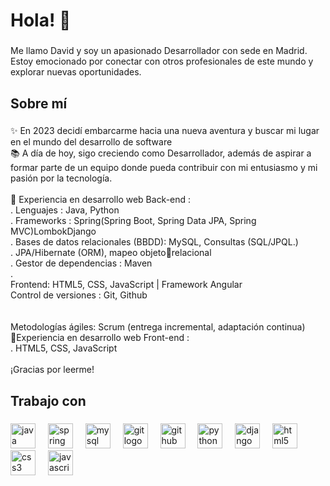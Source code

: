 <h1 align="left">Hola! 👋</h1>

###

<p align="left">Me llamo David y soy un apasionado Desarrollador con sede en Madrid.<br>Estoy emocionado por conectar con otros profesionales de este mundo y explorar nuevas oportunidades.</p>

###

<h2 align="left">Sobre mí</h2>

###

<p align="left">✨ En 2023 decidí embarcarme hacia una nueva aventura y buscar mi lugar en el mundo del desarrollo de software<br>📚  A día de hoy, sigo creciendo como Desarrollador, además de aspirar a formar parte de un equipo donde pueda contribuir con mi entusiasmo y mi pasión por la tecnología.<br><br>🎯 Experiencia en desarrollo web Back-end :<br>. Lenguajes : Java, Python<br>. Frameworks : Spring(Spring Boot, Spring Data JPA, Spring MVC)LombokDjango<br>. Bases de datos relacionales (BBDD):
MySQL, Consultas (SQL/JPQL.)<br>. JPA/Hibernate (ORM), mapeo objetorelacional<br>. Gestor de dependencias : Maven<br>. <br> Frontend: HTML5, CSS, JavaScript | Framework Angular</br>Control de versiones : Git, Github<br><br> <br>Metodologías ágiles: Scrum (entrega incremental, adaptación continua)</br>🌟Experiencia en desarrollo web Front-end : <br>. HTML5, CSS, JavaScript<br><br>¡Gracias por leerme!</p>

###

<h2 align="left">Trabajo con</h2>

###

<div align="left">
  <img src="https://cdn.jsdelivr.net/gh/devicons/devicon/icons/java/java-original.svg" height="40" alt="java logo"  />
  <img width="12" />
  <img src="https://cdn.jsdelivr.net/gh/devicons/devicon/icons/spring/spring-original.svg" height="40" alt="spring logo"  />
  <img width="12" />
  <img src="https://cdn.jsdelivr.net/gh/devicons/devicon/icons/mysql/mysql-original.svg" height="40" alt="mysql logo"  />
  <img width="12" />
  <img src="https://cdn.jsdelivr.net/gh/devicons/devicon/icons/git/git-original.svg" height="40" alt="git logo"  />
  <img width="12" />
  <img src="https://cdn.jsdelivr.net/gh/devicons/devicon/icons/github/github-original.svg" height="40" alt="github logo"  />
  <img width="12" />
  <img src="https://cdn.jsdelivr.net/gh/devicons/devicon/icons/python/python-original.svg" height="40" alt="python logo"  />
  <img width="12" />
  <img src="https://cdn.jsdelivr.net/gh/devicons/devicon/icons/django/django-plain.svg" height="40" alt="django logo"  />
  <img width="12" />
  <img src="https://cdn.jsdelivr.net/gh/devicons/devicon/icons/html5/html5-original.svg" height="40" alt="html5 logo"  />
  <img width="12" />
  <img src="https://cdn.jsdelivr.net/gh/devicons/devicon/icons/css3/css3-original.svg" height="40" alt="css3 logo"  />
  <img width="12" />
  <img src="https://cdn.jsdelivr.net/gh/devicons/devicon/icons/javascript/javascript-original.svg" height="40" alt="javascript logo"  />
</div>

###
